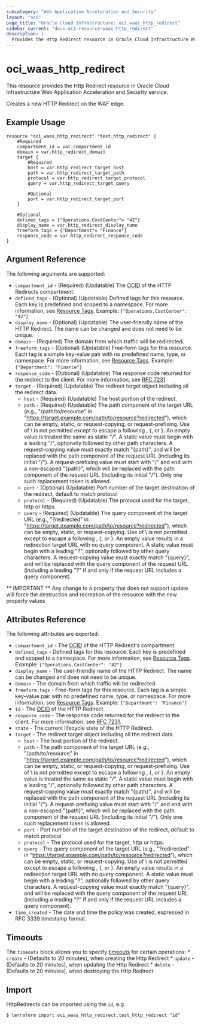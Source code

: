 ```yaml
---
subcategory: "Web Application Acceleration and Security"
layout: "oci"
page_title: "Oracle Cloud Infrastructure: oci_waas_http_redirect"
sidebar_current: "docs-oci-resource-waas-http_redirect"
description: |-
  Provides the Http Redirect resource in Oracle Cloud Infrastructure Web Application Acceleration and Security service
---
```


# oci_waas_http_redirect
This resource provides the Http Redirect resource in Oracle Cloud Infrastructure Web Application Acceleration and Security service.

Creates a new HTTP Redirect on the WAF edge.

## Example Usage

```hcl
resource "oci_waas_http_redirect" "test_http_redirect" {
	#Required
	compartment_id = var.compartment_id
	domain = var.http_redirect_domain
	target {
		#Required
		host = var.http_redirect_target_host
		path = var.http_redirect_target_path
		protocol = var.http_redirect_target_protocol
		query = var.http_redirect_target_query

		#Optional
		port = var.http_redirect_target_port
	}

	#Optional
	defined_tags = {"Operations.CostCenter"= "42"}
	display_name = var.http_redirect_display_name
	freeform_tags = {"Department"= "Finance"}
	response_code = var.http_redirect_response_code
}
```

## Argument Reference

The following arguments are supported:

* `compartment_id` - (Required) (Updatable) The [OCID](https://docs.cloud.oracle.com/iaas/Content/General/Concepts/identifiers.htm) of the HTTP Redirects compartment.
* `defined_tags` - (Optional) (Updatable) Defined tags for this resource. Each key is predefined and scoped to a namespace. For more information, see [Resource Tags](https://docs.cloud.oracle.com/iaas/Content/General/Concepts/resourcetags.htm).  Example: `{"Operations.CostCenter": "42"}` 
* `display_name` - (Optional) (Updatable) The user-friendly name of the HTTP Redirect. The name can be changed and does not need to be unique.
* `domain` - (Required) The domain from which traffic will be redirected.
* `freeform_tags` - (Optional) (Updatable) Free-form tags for this resource. Each tag is a simple key-value pair with no predefined name, type, or namespace. For more information, see [Resource Tags](https://docs.cloud.oracle.com/iaas/Content/General/Concepts/resourcetags.htm).  Example: `{"Department": "Finance"}` 
* `response_code` - (Optional) (Updatable) The response code returned for the redirect to the client. For more information, see [RFC 7231](https://tools.ietf.org/html/rfc7231#section-6.4).
* `target` - (Required) (Updatable) The redirect target object including all the redirect data.
	* `host` - (Required) (Updatable) The host portion of the redirect.
	* `path` - (Required) (Updatable) The path component of the target URL (e.g., "/path/to/resource" in "https://target.example.com/path/to/resource?redirected"), which can be empty, static, or request-copying, or request-prefixing. Use of \ is not permitted except to escape a following \, {, or }. An empty value is treated the same as static "/". A static value must begin with a leading "/", optionally followed by other path characters. A request-copying value must exactly match "{path}", and will be replaced with the path component of the request URL (including its initial "/"). A request-prefixing value must start with "/" and end with a non-escaped "{path}", which will be replaced with the path component of the request URL (including its initial "/"). Only one such replacement token is allowed.
	* `port` - (Optional) (Updatable) Port number of the target destination of the redirect, default to match protocol
	* `protocol` - (Required) (Updatable) The protocol used for the target, http or https.
	* `query` - (Required) (Updatable) The query component of the target URL (e.g., "?redirected" in "https://target.example.com/path/to/resource?redirected"), which can be empty, static, or request-copying. Use of \ is not permitted except to escape a following \, {, or }. An empty value results in a redirection target URL with no query component. A static value must begin with a leading "?", optionally followed by other query characters. A request-copying value must exactly match "{query}", and will be replaced with the query component of the request URL (including a leading "?" if and only if the request URL includes a query component).


** IMPORTANT **
Any change to a property that does not support update will force the destruction and recreation of the resource with the new property values

## Attributes Reference

The following attributes are exported:

* `compartment_id` - The [OCID](https://docs.cloud.oracle.com/iaas/Content/General/Concepts/identifiers.htm) of the HTTP Redirect's compartment.
* `defined_tags` - Defined tags for this resource. Each key is predefined and scoped to a namespace. For more information, see [Resource Tags](https://docs.cloud.oracle.com/iaas/Content/General/Concepts/resourcetags.htm).  Example: `{"Operations.CostCenter": "42"}` 
* `display_name` - The user-friendly name of the HTTP Redirect. The name can be changed and does not need to be unique.
* `domain` - The domain from which traffic will be redirected.
* `freeform_tags` - Free-form tags for this resource. Each tag is a simple key-value pair with no predefined name, type, or namespace. For more information, see [Resource Tags](https://docs.cloud.oracle.com/iaas/Content/General/Concepts/resourcetags.htm).  Example: `{"Department": "Finance"}` 
* `id` - The [OCID](https://docs.cloud.oracle.com/iaas/Content/General/Concepts/identifiers.htm) of the HTTP Redirect.
* `response_code` - The response code returned for the redirect to the client. For more information, see [RFC 7231](https://tools.ietf.org/html/rfc7231#section-6.4).
* `state` - The current lifecycle state of the HTTP Redirect.
* `target` - The redirect target object including all the redirect data.
	* `host` - The host portion of the redirect.
	* `path` - The path component of the target URL (e.g., "/path/to/resource" in "https://target.example.com/path/to/resource?redirected"), which can be empty, static, or request-copying, or request-prefixing. Use of \ is not permitted except to escape a following \, {, or }. An empty value is treated the same as static "/". A static value must begin with a leading "/", optionally followed by other path characters. A request-copying value must exactly match "{path}", and will be replaced with the path component of the request URL (including its initial "/"). A request-prefixing value must start with "/" and end with a non-escaped "{path}", which will be replaced with the path component of the request URL (including its initial "/"). Only one such replacement token is allowed.
	* `port` - Port number of the target destination of the redirect, default to match protocol
	* `protocol` - The protocol used for the target, http or https.
	* `query` - The query component of the target URL (e.g., "?redirected" in "https://target.example.com/path/to/resource?redirected"), which can be empty, static, or request-copying. Use of \ is not permitted except to escape a following \, {, or }. An empty value results in a redirection target URL with no query component. A static value must begin with a leading "?", optionally followed by other query characters. A request-copying value must exactly match "{query}", and will be replaced with the query component of the request URL (including a leading "?" if and only if the request URL includes a query component).
* `time_created` - The date and time the policy was created, expressed in RFC 3339 timestamp format.

## Timeouts

The `timeouts` block allows you to specify [timeouts](https://registry.terraform.io/providers/hashicorp/oci/latest/docs/guides/changing_timeouts) for certain operations:
	* `create` - (Defaults to 20 minutes), when creating the Http Redirect
	* `update` - (Defaults to 20 minutes), when updating the Http Redirect
	* `delete` - (Defaults to 20 minutes), when destroying the Http Redirect


## Import

HttpRedirects can be imported using the `id`, e.g.

```
$ terraform import oci_waas_http_redirect.test_http_redirect "id"
```

